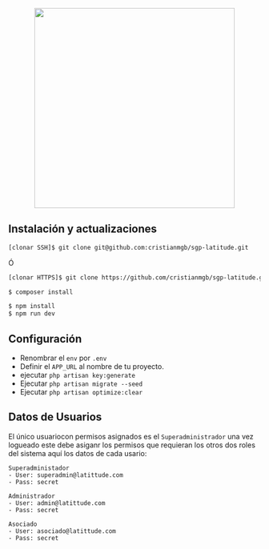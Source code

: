 <p align="center">
	<a href="https://lattitude.co/" target="_blank">
		<img src="https://mlcrrsavqvrs.i.optimole.com/1gxDIR8--KmHYQzM/w:auto/h:auto/q:82/https://lattitude.co/contenido/wp-content/uploads/2020/06/logo.svg" width="400">
	</a>
</p>

## Instalación y actualizaciones

```bash
[clonar SSH]$ git clone git@github.com:cristianmgb/sgp-latitude.git
```
Ó
```bash
[clonar HTTPS]$ git clone https://github.com/cristianmgb/sgp-latitude.git
```
```bash
$ composer install
```
```bash
$ npm install
$ npm run dev
```

## Configuración

- Renombrar el `env` por `.env`
- Definir el `APP_URL` al nombre de tu proyecto.
- ejecutar `php artisan key:generate`
- Ejecutar `php artisan migrate --seed`
- Ejecutar `php artisan optimize:clear`

## Datos de Usuarios

El único usuariocon permisos asignados es el `Superadministrador` una vez logueado este debe asiganr los permisos que requieran los otros dos roles del sistema aquí los datos de cada usario:

```
Superadministador
- User: superadmin@latittude.com
- Pass: secret

Administrador
- User: admin@latittude.com
- Pass: secret

Asociado
- User: asociado@latittude.com
- Pass: secret

```